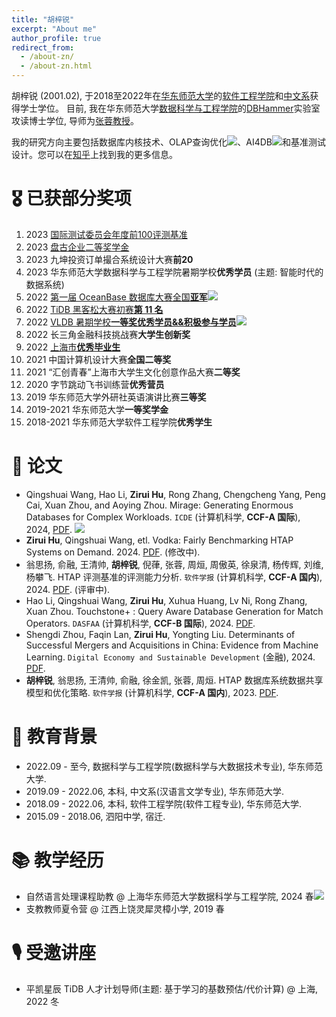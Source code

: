 ```yaml
---
title: "胡梓锐"
excerpt: "About me"
author_profile: true
redirect_from: 
  - /about-zn/
  - /about-zn.html
---
```

胡梓锐 (2001.02), 于2018至2022年在[华东师范大学](https://www.ecnu.edu.cn/)的[软件工程学院](](http://www.sei.ecnu.edu.cn/) )和[中文系](https://zhwx.ecnu.edu.cn/)获得学士学位。
目前, 我在华东师范大学[数据科学与工程学院](https://www.ecnu.edu.cn/)的[DBHammer](https://dbhammer.github.io/)实验室攻读博士学位, 导师为[张蓉教授](https://dblp.org/pid/13/5366-2.html)。

我的研究方向主要包括数据库内核技术、OLAP查询优化[![](https://img.shields.io/github/stars/Wind-Gone/OLAP-Paper?style=social&label=Code+Stars)](https://github.com/Wind-Gone/OLAP-Paper)、AI4DB[![](https://img.shields.io/github/stars/Wind-Gone/Ai4DB-Paper?style=social&label=Code+Stars)](https://github.com/Wind-Gone/Ai4DB-Paper)和基准测试设计。您可以在[知乎](https://www.zhihu.com/people/hhhuhuh)上找到我的更多信息。


🎖 已获部分奖项
======
1. 2023 [国际测试委员会年度前100评测基准](https://www.benchcouncil.org/bench2023/index.html)
2. 2023 [盘古企业二等奖学金](https://mp.weixin.qq.com/s/MhauFCIg94yMD_GfFSXlvg)
3. 2023 九坤投资订单撮合系统设计大赛**前20** 
4. 2023 华东师范大学数据科学与工程学院暑期学校**优秀学员** (主题: 智能时代的数据系统)
5. 2022 [第一届 OceanBase 数据库大赛全国**亚军**](https://github.com/Wind-Gone/OceanBase-Contest-Miniob)[![](https://img.shields.io/github/stars/Wind-Gone/OceanBase-Contest-Miniob?style=social&label=Code+Stars)](https://github.com/Wind-Gone/OceanBase-Contest-Miniob)
6. 2022 [TiDB 黑客松大赛初赛**第 11 名**](https://gist.github.com/Dousir9/3600403b85739a8653906e89fa6371bd)
7. 2022 [VLDB 暑期学校**一等奖优秀学员&&积极参与学员**](https://github.com/Wind-Gone/VLDBSS2022-ECNU-DaSE)[![](https://img.shields.io/github/stars/Wind-Gone/VLDBSS2022-ECNU-DaSE?style=social&label=Code+Stars)](https://github.com/Wind-Gone/VLDBSS2022-ECNU-DaSE)
8. 2022 长三角金融科技挑战赛**大学生创新奖**
9. 2022 [上海市**优秀毕业生**](https://www.ecnu.edu.cn/info/1094/60826.htm)
10. 2021 中国计算机设计大赛**全国二等奖**
11. 2021 “汇创青春”上海市大学生文化创意作品大赛**二等奖**
12. 2020 字节跳动飞书训练营**优秀营员**
13. 2019 华东师范大学外研社英语演讲比赛**三等奖**
14. 2019-2021 华东师范大学**一等奖学金**
15. 2018-2021 华东师范大学软件工程学院**优秀学生**

📝 论文
======
- Qingshuai Wang, Hao Li, **Zirui Hu**, Rong Zhang, Chengcheng Yang, Peng Cai, Xuan Zhou, and Aoying Zhou. Mirage: Generating Enormous Databases for Complex Workloads. ``ICDE`` (计算机科学, **CCF-A 国际**), 2024, [PDF](https://github.com/DBHammer/Mirage/blob/2023-correct/Mirage-Tech-Report.pdf).  [![](https://img.shields.io/github/stars/DBHammer/Mirage?style=social&label=Code+Stars)](https://github.com/DBHammer/Mirage)
- **Zirui Hu**, Qingshuai Wang, etl. Vodka: Fairly Benchmarking HTAP Systems on Demand. 2024. [PDF](). (修改中).
- 翁思扬, 俞融, 王清帅, **胡梓锐**, 倪葎, 张蓉, 周烜, 周傲英, 徐泉清, 杨传辉, 刘维, 杨攀飞. HTAP 评测基准的评测能力分析. ``软件学报`` (计算机科学, **CCF-A 国内**), 2024. [PDF](). (评审中).
- Hao Li, Qingshuai Wang, **Zirui Hu**, Xuhua Huang, Lv Ni, Rong Zhang, Xuan Zhou. Touchstone+ : Query Aware Database Generation for Match Operators. ``DASFAA`` (计算机科学, **CCF-B 国际**), 2024. [PDF]().
- Shengdi Zhou, Faqin Lan, **Zirui Hu**, Yongting Liu. Determinants of Successful Mergers and Acquisitions in China: Evidence from Machine Learning. ``Digital Economy and Sustainable Development`` (金融), 2024. [PDF](https://rdcu.be/dAUiF).
- **胡梓锐**, 翁思扬, 王清帅, 俞融, 徐金凯, 张蓉, 周烜. HTAP 数据库系统数据共享模型和优化策略. ``软件学报`` (计算机科学, **CCF-A 国内**), 2023. [PDF](https://www.jos.org.cn/jos/article/pdf/6901).
<!-- - - Hao Li, Qingshuai Wang, **Zirui Hu**, Rong Zhang. Touchstone+: Query-Aware Database Generator for Matching Operator. ``DASFFAA`` (计算机科学, **CCF-B** 国际), 2024, [PDF](). (评审中) -->


📖 教育背景
======

- 2022.09 - 至今, 数据科学与工程学院(数据科学与大数据技术专业), 华东师范大学.
- 2019.09 - 2022.06, 本科, 中文系(汉语言文学专业), 华东师范大学.
- 2018.09 - 2022.06, 本科, 软件工程学院(软件工程专业), 华东师范大学.
- 2015.09 - 2018.06, 泗阳中学, 宿迁.

📚 教学经历
======

- 自然语言处理课程助教 @ 上海华东师范大学数据科学与工程学院, 2024 春[![](https://img.shields.io/github/stars/Wind-Gone/2024spring-dase-nlp?style=social&label=Code+Stars)](https://github.com/Wind-Gone/2024spring-dase-nlp)
- 支教教师夏令营 @ 江西上饶灵犀灵樟小学, 2019 春

🎙 受邀讲座
======

- 平凯星辰 TiDB 人才计划导师(主题: 基于学习的基数预估/代价计算) @ 上海, 2022 冬
